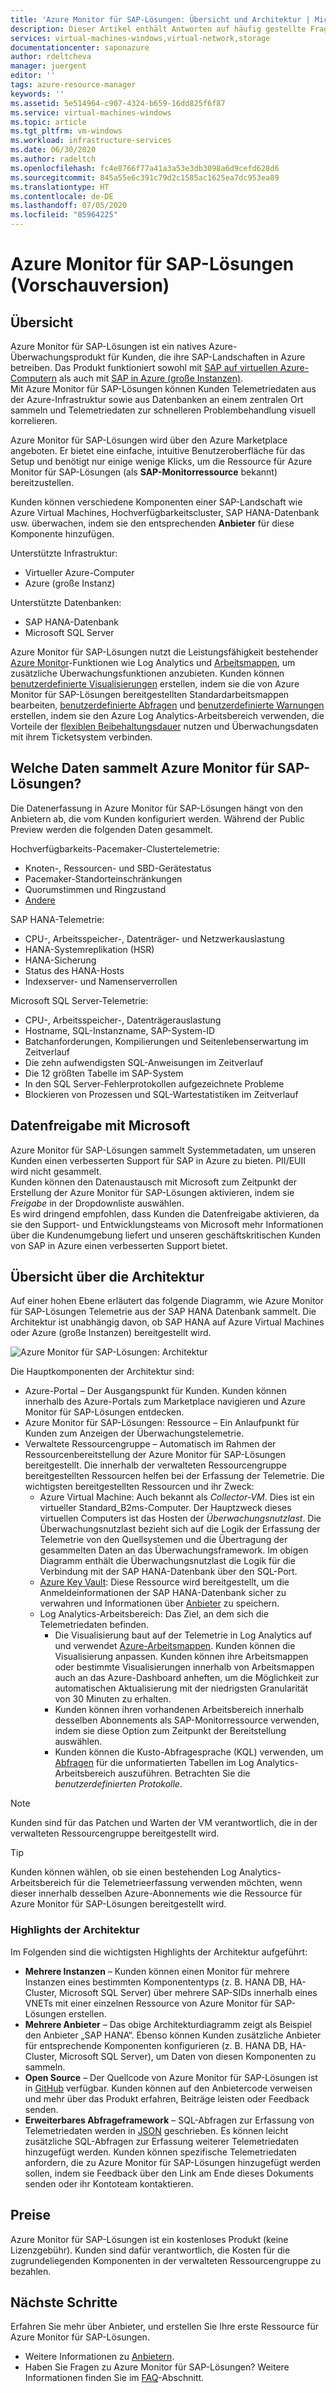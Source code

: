 ```yaml
---
title: 'Azure Monitor für SAP-Lösungen: Übersicht und Architektur | Microsoft-Dokumentation'
description: Dieser Artikel enthält Antworten auf häufig gestellte Fragen zu Azure Monitor für SAP-Lösungen.
services: virtual-machines-windows,virtual-network,storage
documentationcenter: saponazure
author: rdeltcheva
manager: juergent
editor: ''
tags: azure-resource-manager
keywords: ''
ms.assetid: 5e514964-c907-4324-b659-16dd825f6f87
ms.service: virtual-machines-windows
ms.topic: article
ms.tgt_pltfrm: vm-windows
ms.workload: infrastructure-services
ms.date: 06/30/2020
ms.author: radeltch
ms.openlocfilehash: fc4e8766f77a41a3a53e3db3098a6d9cefd628d6
ms.sourcegitcommit: 845a55e6c391c79d2c1585ac1625ea7dc953ea89
ms.translationtype: HT
ms.contentlocale: de-DE
ms.lasthandoff: 07/05/2020
ms.locfileid: "85964225"
---
```

# <a name="azure-monitor-for-sap-solutions-preview"></a>Azure Monitor für SAP-Lösungen (Vorschauversion)

## <a name="overview"></a>Übersicht  

Azure Monitor für SAP-Lösungen ist ein natives Azure-Überwachungsprodukt für Kunden, die ihre SAP-Landschaften in Azure betreiben. Das Produkt funktioniert sowohl mit [SAP auf virtuellen Azure-Computern](https://docs.microsoft.com/azure/virtual-machines/workloads/sap/hana-get-started) als auch mit [SAP in Azure (große Instanzen)](https://docs.microsoft.com/azure/virtual-machines/workloads/sap/hana-overview-architecture).  
Mit Azure Monitor für SAP-Lösungen können Kunden Telemetriedaten aus der Azure-Infrastruktur sowie aus Datenbanken an einem zentralen Ort sammeln und Telemetriedaten zur schnelleren Problembehandlung visuell korrelieren.  

Azure Monitor für SAP-Lösungen wird über den Azure Marketplace angeboten. Er bietet eine einfache, intuitive Benutzeroberfläche für das Setup und benötigt nur einige wenige Klicks, um die Ressource für Azure Monitor für SAP-Lösungen (als **SAP-Monitorressource** bekannt) bereitzustellen.  

Kunden können verschiedene Komponenten einer SAP-Landschaft wie Azure Virtual Machines, Hochverfügbarkeitscluster, SAP HANA-Datenbank usw. überwachen, indem sie den entsprechenden **Anbieter** für diese Komponente hinzufügen. 

Unterstützte Infrastruktur:  

- Virtueller Azure-Computer  
- Azure (große Instanz)  

Unterstützte Datenbanken:  
- SAP HANA-Datenbank 
- Microsoft SQL Server  

Azure Monitor für SAP-Lösungen nutzt die Leistungsfähigkeit bestehender [Azure Monitor](https://docs.microsoft.com/azure/azure-monitor/overview)-Funktionen wie Log Analytics und [Arbeitsmappen](https://docs.microsoft.com/azure/azure-monitor/platform/workbooks-overview), um zusätzliche Überwachungsfunktionen anzubieten. Kunden können [benutzerdefinierte Visualisierungen](https://docs.microsoft.com/azure/azure-monitor/platform/workbooks-overview#getting-started) erstellen, indem sie die von Azure Monitor für SAP-Lösungen bereitgestellten Standardarbeitsmappen bearbeiten, [benutzerdefinierte Abfragen](https://docs.microsoft.com/azure/azure-monitor/log-query/get-started-portal) und [benutzerdefinierte Warnungen](https://docs.microsoft.com/azure/azure-monitor/learn/tutorial-response) erstellen, indem sie den Azure Log Analytics-Arbeitsbereich verwenden, die Vorteile der [flexiblen Beibehaltungsdauer](https://docs.microsoft.com/azure/azure-monitor/platform/manage-cost-storage#change-the-data-retention-period) nutzen und Überwachungsdaten mit ihrem Ticketsystem verbinden.

## <a name="what-data-does-azure-monitor-for-sap-solutions-collect"></a>Welche Daten sammelt Azure Monitor für SAP-Lösungen?

Die Datenerfassung in Azure Monitor für SAP-Lösungen hängt von den Anbietern ab, die vom Kunden konfiguriert werden. Während der Public Preview werden die folgenden Daten gesammelt.  

Hochverfügbarkeits-Pacemaker-Clustertelemetrie:  
- Knoten-, Ressourcen- und SBD-Gerätestatus  
- Pacemaker-Standorteinschränkungen  
- Quorumstimmen und Ringzustand  
- [Andere](https://github.com/ClusterLabs/ha_cluster_exporter/blob/master/doc/metrics.md)
  
SAP HANA-Telemetrie:  
- CPU-, Arbeitsspeicher-, Datenträger- und Netzwerkauslastung  
- HANA-Systemreplikation (HSR)  
- HANA-Sicherung  
- Status des HANA-Hosts  
- Indexserver- und Namenserverrollen  

Microsoft SQL Server-Telemetrie:  
- CPU-, Arbeitsspeicher-, Datenträgerauslastung  
- Hostname, SQL-Instanzname, SAP-System-ID  
- Batchanforderungen, Kompilierungen und Seitenlebenserwartung im Zeitverlauf  
- Die zehn aufwendigsten SQL-Anweisungen im Zeitverlauf  
- Die 12 größten Tabelle im SAP-System  
- In den SQL Server-Fehlerprotokollen aufgezeichnete Probleme  
- Blockieren von Prozessen und SQL-Wartestatistiken im Zeitverlauf  

## <a name="data-sharing-with-microsoft"></a>Datenfreigabe mit Microsoft

Azure Monitor für SAP-Lösungen sammelt Systemmetadaten, um unseren Kunden einen verbesserten Support für SAP in Azure zu bieten. PII/EUII wird nicht gesammelt.  
Kunden können den Datenaustausch mit Microsoft zum Zeitpunkt der Erstellung der Azure Monitor für SAP-Lösungen aktivieren, indem sie *Freigabe* in der Dropdownliste auswählen.  
Es wird dringend empfohlen, dass Kunden die Datenfreigabe aktivieren, da sie den Support- und Entwicklungsteams von Microsoft mehr Informationen über die Kundenumgebung liefert und unseren geschäftskritischen Kunden von SAP in Azure einen verbesserten Support bietet.  

## <a name="architecture-overview"></a>Übersicht über die Architektur

Auf einer hohen Ebene erläutert das folgende Diagramm, wie Azure Monitor für SAP-Lösungen Telemetrie aus der SAP HANA Datenbank sammelt. Die Architektur ist unabhängig davon, ob SAP HANA auf Azure Virtual Machines oder Azure (große Instanzen) bereitgestellt wird.

![Azure Monitor für SAP-Lösungen: Architektur](./media/azure-monitor-sap/azure-monitor-architecture.png)

Die Hauptkomponenten der Architektur sind:   
- Azure-Portal – Der Ausgangspunkt für Kunden. Kunden können innerhalb des Azure-Portals zum Marketplace navigieren und Azure Monitor für SAP-Lösungen entdecken.
- Azure Monitor für SAP-Lösungen: Ressource – Ein Anlaufpunkt für Kunden zum Anzeigen der Überwachungstelemetrie. 
- Verwaltete Ressourcengruppe – Automatisch im Rahmen der Ressourcenbereitstellung der Azure Monitor für SAP-Lösungen bereitgestellt. Die innerhalb der verwalteten Ressourcengruppe bereitgestellten Ressourcen helfen bei der Erfassung der Telemetrie. Die wichtigsten bereitgestellten Ressourcen und ihr Zweck:  
   - Azure Virtual Machine: Auch bekannt als *Collector-VM*. Dies ist ein virtueller Standard_B2ms-Computer. Der Hauptzweck dieses virtuellen Computers ist das Hosten der *Überwachungsnutzlast*. Die Überwachungsnutzlast bezieht sich auf die Logik der Erfassung der Telemetrie von den Quellsystemen und die Übertragung der gesammelten Daten an das Überwachungsframework. Im obigen Diagramm enthält die Überwachungsnutzlast die Logik für die Verbindung mit der SAP HANA-Datenbank über den SQL-Port.
   - [Azure Key Vault](https://docs.microsoft.com/azure/key-vault/general/basic-concepts): Diese Ressource wird bereitgestellt, um die Anmeldeinformationen der SAP HANA-Datenbank sicher zu verwahren und Informationen über [Anbieter](https://docs.microsoft.com/azure/virtual-machines/workloads/sap/azure-monitor-providers) zu speichern.  
   - Log Analytics-Arbeitsbereich: Das Ziel, an dem sich die Telemetriedaten befinden.  
      - Die Visualisierung baut auf der Telemetrie in Log Analytics auf und verwendet [Azure-Arbeitsmappen](https://docs.microsoft.com/azure/azure-monitor/platform/workbooks-overview). Kunden können die Visualisierung anpassen. Kunden können ihre Arbeitsmappen oder bestimmte Visualisierungen innerhalb von Arbeitsmappen auch an das Azure-Dashboard anheften, um die Möglichkeit zur automatischen Aktualisierung mit der niedrigsten Granularität von 30 Minuten zu erhalten.  
      - Kunden können ihren vorhandenen Arbeitsbereich innerhalb desselben Abonnements als SAP-Monitorressource verwenden, indem sie diese Option zum Zeitpunkt der Bereitstellung auswählen. 
      - Kunden können die Kusto-Abfragesprache (KQL) verwenden, um [Abfragen](https://docs.microsoft.com/azure/azure-monitor/log-query/log-query-overview) für die unformatierten Tabellen im Log Analytics-Arbeitsbereich auszuführen. Betrachten Sie die *benutzerdefinierten Protokolle*.  

> [!Note]
> Kunden sind für das Patchen und Warten der VM verantwortlich, die in der verwalteten Ressourcengruppe bereitgestellt wird.  

> [!Tip]
> Kunden können wählen, ob sie einen bestehenden Log Analytics-Arbeitsbereich für die Telemetrieerfassung verwenden möchten, wenn dieser innerhalb desselben Azure-Abonnements wie die Ressource für Azure Monitor für SAP-Lösungen bereitgestellt wird.

### <a name="architecture-highlights"></a>Highlights der Architektur

Im Folgenden sind die wichtigsten Highlights der Architektur aufgeführt:
 - **Mehrere Instanzen** – Kunden können einen Monitor für mehrere Instanzen eines bestimmten Komponententyps (z. B. HANA DB, HA-Cluster, Microsoft SQL Server) über mehrere SAP-SIDs innerhalb eines VNETs mit einer einzelnen Ressource von Azure Monitor für SAP-Lösungen erstellen. 
 - **Mehrere Anbieter** – Das obige Architekturdiagramm zeigt als Beispiel den Anbieter „SAP HANA“. Ebenso können Kunden zusätzliche Anbieter für entsprechende Komponenten konfigurieren (z. B. HANA DB, HA-Cluster, Microsoft SQL Server), um Daten von diesen Komponenten zu sammeln.
 - **Open Source** – Der Quellcode von Azure Monitor für SAP-Lösungen ist in [GitHub](https://github.com/Azure/AzureMonitorForSAPSolutions) verfügbar. Kunden können auf den Anbietercode verweisen und mehr über das Produkt erfahren, Beiträge leisten oder Feedback senden. 
 - **Erweiterbares Abfrageframework** – SQL-Abfragen zur Erfassung von Telemetriedaten werden in [JSON](https://github.com/Azure/AzureMonitorForSAPSolutions/blob/master/sapmon/content/SapHana.json) geschrieben. Es können leicht zusätzliche SQL-Abfragen zur Erfassung weiterer Telemetriedaten hinzugefügt werden. Kunden können spezifische Telemetriedaten anfordern, die zu Azure Monitor für SAP-Lösungen hinzugefügt werden sollen, indem sie Feedback über den Link am Ende dieses Dokuments senden oder ihr Kontoteam kontaktieren.

## <a name="pricing"></a>Preise
Azure Monitor für SAP-Lösungen ist ein kostenloses Produkt (keine Lizenzgebühr). Kunden sind dafür verantwortlich, die Kosten für die zugrundeliegenden Komponenten in der verwalteten Ressourcengruppe zu bezahlen.

## <a name="next-steps"></a>Nächste Schritte

Erfahren Sie mehr über Anbieter, und erstellen Sie Ihre erste Ressource für Azure Monitor für SAP-Lösungen.
 - Weitere Informationen zu [Anbietern](https://docs.microsoft.com/azure/virtual-machines/workloads/sap/azure-monitor-providers).
 - Haben Sie Fragen zu Azure Monitor für SAP-Lösungen? Weitere Informationen finden Sie im [FAQ](https://docs.microsoft.com/azure/virtual-machines/workloads/sap/azure-monitor-faq)-Abschnitt.
